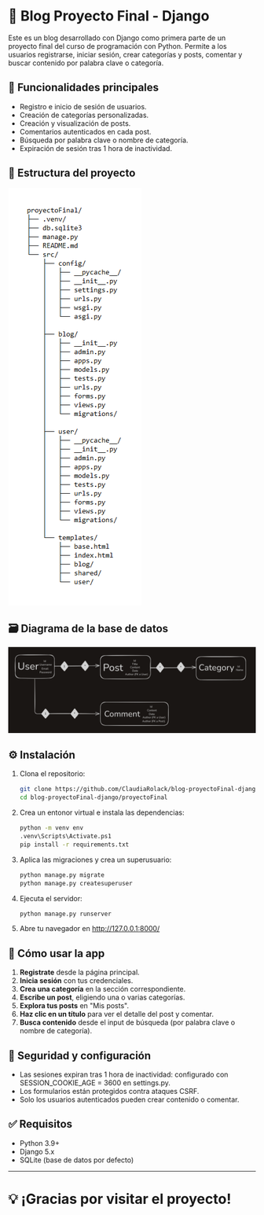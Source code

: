 # 📝 Blog Proyecto Final - Django

Este es un blog desarrollado con Django como primera parte de un proyecto final del curso de programación con Python. Permite a los usuarios registrarse, iniciar sesión, crear categorías y posts, comentar y buscar contenido por palabra clave o categoría.

## 🚀 Funcionalidades principales

- Registro e inicio de sesión de usuarios.
- Creación de categorías personalizadas.
- Creación y visualización de posts.
- Comentarios autenticados en cada post.
- Búsqueda por palabra clave o nombre de categoría.
- Expiración de sesión tras 1 hora de inactividad.

## 🧱 Estructura del proyecto

![Estructura del proyecto](assets/estructuraBlog.png)

## 🗃️ Diagrama de la base de datos

![Diagrama de la base de datos](assets/diagramaBlog.png)


## ⚙️ Instalación

1. Clona el repositorio:

   ```bash
   git clone https://github.com/ClaudiaRolack/blog-proyectoFinal-django.git
   cd blog-proyectoFinal-django/proyectoFinal

2. Crea un entonor virtual e instala las dependencias:

   ```bash
   python -m venv env
   .venv\Scripts\Activate.ps1 
   pip install -r requirements.txt

3. Aplica las migraciones y crea un superusuario:

   ```bash
   python manage.py migrate
   python manage.py createsuperuser

4. Ejecuta el servidor:

   ```bash
   python manage.py runserver

5. Abre tu navegador en http://127.0.0.1:8000/

## 🧪 Cómo usar la app

1. **Registrate** desde la página principal.
2. **Inicia sesión** con tus credenciales.
3. **Crea una categoría** en la sección correspondiente.
4. **Escribe un post**, eligiendo una o varias categorías.
5. **Explora tus posts** en "Mis posts".
6. **Haz clic en un título** para ver el detalle del post y comentar.
7. **Busca contenido** desde el input de búsqueda (por palabra clave o nombre de categoría).

## 🔐 Seguridad y configuración

- Las sesiones expiran tras 1 hora de inactividad: configurado con SESSION_COOKIE_AGE = 3600 en settings.py.
- Los formularios están protegidos contra ataques CSRF.
- Solo los usuarios autenticados pueden crear contenido o comentar.

## ✅ Requisitos

- Python 3.9+
- Django 5.x
- SQLite (base de datos por defecto)

---

# 💡 ¡Gracias por visitar el proyecto!